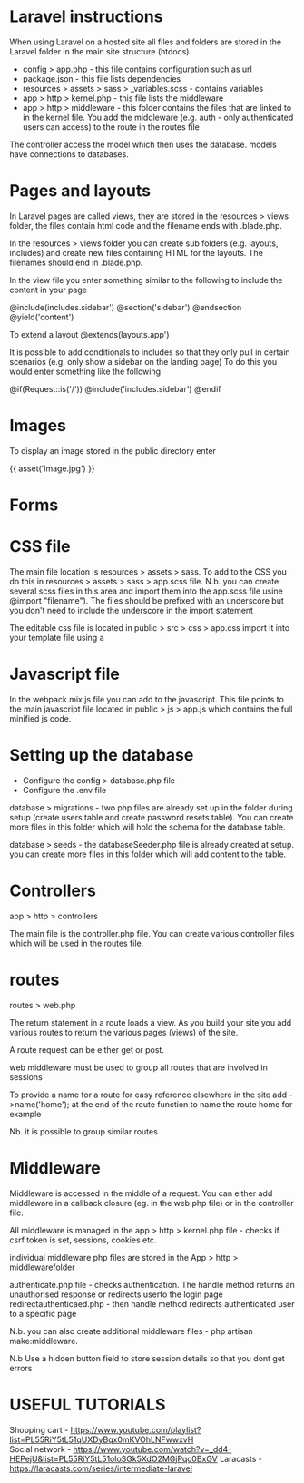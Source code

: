 # Laravel instructions

When using Laravel on a hosted site all files and folders are stored in the Laravel folder in the main site structure (htdocs).

<ul>
<li>config > app.php - this file contains configuration such as url</li>
<li>package.json - this file lists dependencies</li>
<li>resources > assets > sass > _variables.scss - contains variables</li>
<li>app > http > kernel.php - this file lists the middleware</li>
<li>app > http > middleware - this folder contains the files that are linked to in the kernel file. You add the middleware (e.g. auth - only authenticated users can access) to the route in the routes file</li>
  </ul>


The controller access the model which then uses the database. models have connections to databases.

Pages and layouts
==================
In Laravel pages are called views, they are stored in the resources > views folder, the files contain html code and the filename ends with .blade.php.

In the resources > views folder you can create sub folders (e.g. layouts, includes) and create new files containing HTML for the layouts. The filenames should end in .blade.php.

In the view file you enter something similar to the following to include the content in your page

@include(includes.sidebar')
@section('sidebar') @endsection
@yield('content')

To extend a layout @extends(layouts.app')

It is possible to add conditionals to includes so that they only pull in certain scenarios (e.g. only show a sidebar on the landing page) To do this you would enter something like the following 

@if(Request::is('/'))
@include('includes.sidebar')
@endif

Images
==================
To display an image stored in the public directory enter

{{ asset('image.jpg') }}

Forms
=====

CSS file
=========
The main file location is resources > assets > sass. To add to the CSS you do this in resources > assets > sass > app.scss file. 
N.b. you can create several scss files in this area and import them into the app.scss file usine @import "filename"). The files should be prefixed with an underscore but you don't need to include the underscore in the import statement

The editable css file is located in public > src > css > app.css
import it into your template file using a <link rel="stylesheet" href="/css/app.css">

Javascript file
===============

In the webpack.mix.js file you can add to the javascript.  This file points to the main javascript file located in public > js > app.js which contains the full minified js code.

Setting up the database
========================

<ul>
  <li>Configure the config > database.php file</li>
  <li>Configure the .env file</li>
  </ul>

database > migrations - two php files are already set up in the folder during setup (create users table and create password resets table). You can create more files in this folder which will hold the schema for the database table.

database > seeds - the databaseSeeder.php file is already created at setup. you can create more files in this folder which will add content to the table.

Controllers
============

app > http > controllers

The main file is the controller.php file. You can create various controller files which will be used in the routes file.

routes
=====

routes > web.php

The return statement in a route loads a view. As you build your site you add various routes to return the various pages (views) of the site.

A route request can be either get or post.

web middleware must be used to group all routes that are involved in sessions

To provide a name for a route for easy reference elsewhere in the site add ->name('home'); at the end of the route function to name the route home for example

Nb. it is possible to group similar routes

Middleware
===========
Middleware is accessed in the middle of a request. You can either add middleware in a callback closure (eg. in the web.php file) or in the controller file.

All middleware is managed in the app > http > kernel.php file - checks if csrf token is set, sessions, cookies etc.

individual middleware php files are stored in the App > http > middlewarefolder

authenticate.php file - checks authentication. The handle method returns an unauthorised response or redirects userto the login page
redirectauthenticaed.php - then handle method redirects authenticated user to a specific page

N.b. you can also create additional middleware files - php artisan make:middleware.

N.b Use a hidden button field to store session details so that you dont get errors

USEFUL TUTORIALS
==================
Shopping cart - https://www.youtube.com/playlist?list=PL55RiY5tL51qUXDyBqx0mKVOhLNFwwxvH <br />
Social network - https://www.youtube.com/watch?v=_dd4-HEPejU&list=PL55RiY5tL51oloSGk5XdO2MGjPqc0BxGV
Laracasts - https://laracasts.com/series/intermediate-laravel
